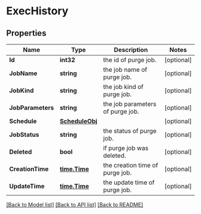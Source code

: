 # ExecHistory

## Properties

Name | Type | Description | Notes
------------ | ------------- | ------------- | -------------
**Id** | **int32** | the id of purge job. | [optional] 
**JobName** | **string** | the job name of purge job. | [optional] 
**JobKind** | **string** | the job kind of purge job. | [optional] 
**JobParameters** | **string** | the job parameters of purge job. | [optional] 
**Schedule** | [**ScheduleObj**](ScheduleObj.md) |  | [optional] 
**JobStatus** | **string** | the status of purge job. | [optional] 
**Deleted** | **bool** | if purge job was deleted. | [optional] 
**CreationTime** | [**time.Time**](time.Time.md) | the creation time of purge job. | [optional] 
**UpdateTime** | [**time.Time**](time.Time.md) | the update time of purge job. | [optional] 

[[Back to Model list]](../README.md#documentation-for-models) [[Back to API list]](../README.md#documentation-for-api-endpoints) [[Back to README]](../README.md)


